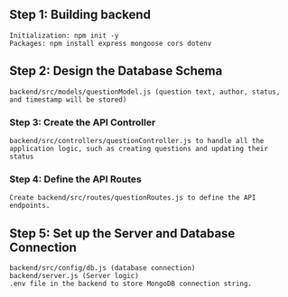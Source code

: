 ## Step 1: Building backend

    Initialization: npm init -y
    Packages: npm install express mongoose cors dotenv

## Step 2: Design the Database Schema

    backend/src/models/questionModel.js (question text, author, status, and timestamp will be stored)

### Step 3: Create the API Controller

    backend/src/controllers/questionController.js to handle all the application logic, such as creating questions and updating their status

### Step 4: Define the API Routes

    Create backend/src/routes/questionRoutes.js to define the API endpoints.

## Step 5: Set up the Server and Database Connection

    backend/src/config/db.js (database connection)
    backend/server.js (Server logic)
    .env file in the backend to store MongoDB connection string.
